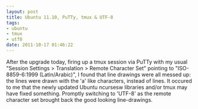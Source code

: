 ```yaml
---
layout: post
title: Ubuntu 11.10, PuTTy, tmux & UTF-8
tags: 
- ubuntu
- tmux
- utf8
date: 2011-10-17 01:46:22
---
```


After the upgrade today, firing up a tmux session via PuTTy with my usual "Session Settings > Translation > Remote Character Set" pointing to "ISO-8859-6:1999 (Latin/Arabic)", I found that line drawings were all messed up: the lines were drawn with the 'a' like characters, instead of lines. It occured to me that the newly updated Ubuntu ncursesw libraries and/or tmux may have fixed something. Promptly switching to 'UTF-8' as the remote character set brought back the good looking line-drawings.